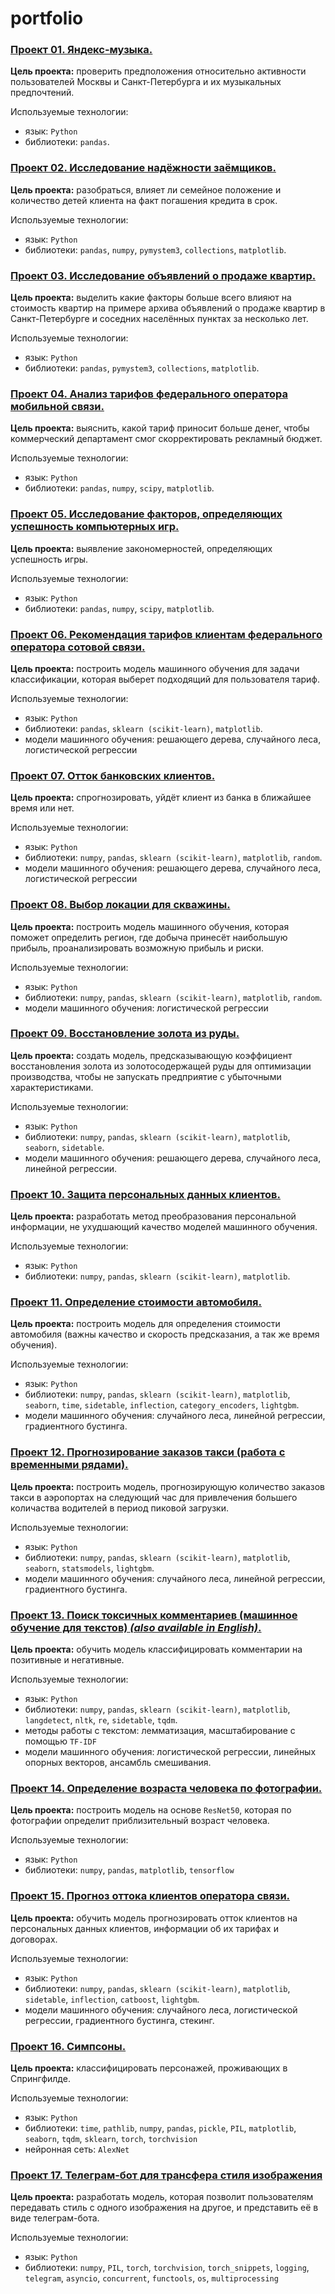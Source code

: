 # portfolio

### **[Проект 01. Яндекс-музыка.](https://github.com/Anastasiyofworld/DS_DA_portfolio/blob/main/project_01_Music_of_Moscow_and_SPB.ipynb)**

**Цель проекта:** проверить предположения относительно активности пользователей Москвы и Санкт-Петербурга и их музыкальных предпочтений. 

Используемые технологии: 
- язык: `Python` 
- библиотеки: `pandas`.


### **[Проект 02. Исследование надёжности заёмщиков.](https://github.com/Anastasiyofworld/DS_DA_portfolio/blob/main/project_02_Reliability%20of%20borrowers.ipynb)**

**Цель проекта:** разобраться, влияет ли семейное положение и количество детей клиента на факт погашения кредита в срок.

Используемые технологии: 
- язык: `Python`
- библиотеки: `pandas`, `numpy`, `pymystem3`, `collections`, `matplotlib`.

### **[Проект 03. Исследование объявлений о продаже квартир.](https://github.com/Anastasiyofworld/DS_DA_portfolio/blob/main/project_03_Ads_for_the_sale_of_apartments.ipynb)**

**Цель проекта:** выделить какие факторы больше всего влияют на стоимость квартир на примере архива объявлений о продаже квартир в Санкт-Петербурге и соседних населённых пунктах за несколько лет.

Используемые технологии: 
- язык: `Python`
- библиотеки: `pandas`, `pymystem3`, `collections`, `matplotlib`.

### **[Проект 04. Анализ тарифов федерального оператора мобильной связи.](https://github.com/Anastasiyofworld/DS_DA_portfolio/blob/main/project_04_Analysis_of_tariffs_of_the_federal_mobile_operator.ipynb)**

**Цель проекта:** выяснить, какой тариф приносит больше денег, чтобы коммерческий департамент смог скорректировать рекламный бюджет.

Используемые технологии: 
- язык: `Python`
- библиотеки: `pandas`, `numpy`, `scipy`, `matplotlib`.

### **[Проект 05. Исследование факторов, определяющих успешность компьютерных игр.](https://github.com/Anastasiyofworld/DS_DA_portfolio/blob/main/project_05_Factors_determining_the_success_of_computer_games.ipynb)**

**Цель проекта:** выявление закономерностей, определяющих успешность игры.

Используемые технологии: 
- язык: `Python`
- библиотеки: `pandas`, `numpy`, `scipy`, `matplotlib`.

### **[Проект 06. Рекомендация тарифов клиентам федерального оператора сотовой связи.](https://github.com/Anastasiyofworld/DS_DA_portfolio/blob/main/project_06_Tariff_recommendations_to_customers_of_the_mobile_operator.ipynb)**

**Цель проекта:** построить модель машинного обучения для задачи классификации, которая выберет подходящий для пользователя тариф.  

Используемые технологии: 
- язык: `Python`
- библиотеки: `pandas`, `sklearn (scikit-learn)`, `matplotlib`.
- модели машинного обучения: решающего дерева, случайного леса, логистической регрессии

### **[Проект 07. Отток банковских клиентов.](https://github.com/Anastasiyofworld/DS_DA_portfolio/blob/main/project_07_Churn_of_bank_customers.ipynb)**

**Цель проекта:** спрогнозировать, уйдёт клиент из банка в ближайшее время или нет. 

Используемые технологии:
- язык: `Python`
- библиотеки: `numpy`, `pandas`, `sklearn (scikit-learn)`, `matplotlib`, `random`.
- модели машинного обучения: решающего дерева, случайного леса, логистической регрессии

### **[Проект 08. Выбор локации для скважины.](https://github.com/Anastasiyofworld/DS_DA_portfolio/blob/main/project_08_Choosing_the_location_for_the_well.ipynb)**

**Цель проекта:** построить модель машинного обучения, которая поможет определить регион, где добыча принесёт наибольшую прибыль, проанализировать возможную прибыль и риски.

Используемые технологии:
- язык: `Python`
- библиотеки: `numpy`, `pandas`, `sklearn (scikit-learn)`, `matplotlib`, `random`.
- модели машинного обучения: логистической регрессии

### **[Проект 09. Восстановление золота из руды.](https://github.com/Anastasiyofworld/DS_DA_portfolio/blob/main/project_09_Recovery_of_gold_from_ore.ipynb)**

**Цель проекта:** создать модель, предсказывающую коэффициент восстановления золота из золотосодержащей руды для оптимизации производства, чтобы не запускать предприятие с убыточными характеристиками.

Используемые технологии:
- язык: `Python`
- библиотеки: `numpy`, `pandas`, `sklearn (scikit-learn)`, `matplotlib`, `seaborn`, `sidetable`.
- модели машинного обучения: решающего дерева, случайного леса, линейной регрессии.

### **[Проект 10. Защита персональных данных клиентов.](https://github.com/Anastasiyofworld/DS_DA_portfolio/blob/main/project_10_Protection_of_personal_data_of_clients.ipynb)**

**Цель проекта:** разработать метод преобразования персональной информации, не ухудшающий качество моделей машинного обучения. 

Используемые технологии:
- язык: `Python`
- библиотеки: `numpy`, `pandas`, `sklearn (scikit-learn)`, `matplotlib`.

### **[Проект 11. Определение стоимости автомобиля.](https://github.com/Anastasiyofworld/DS_DA_portfolio/blob/main/project_11_Determining_the_cost_of_cars.ipynb)**

**Цель проекта:** построить модель для определения стоимости автомобиля (важны качество и скорость предсказания, а так же время обучения).

Используемые технологии:
- язык: `Python`
- библиотеки: `numpy`, `pandas`, `sklearn (scikit-learn)`, `matplotlib`, `seaborn`, `time`, `sidetable`, `inflection`, `category_encoders`, `lightgbm`.
- модели машинного обучения: случайного леса, линейной регрессии, градиентного бустинга. 

### **[Проект 12. Прогнозирование заказов такси (работа с временными рядами).](https://github.com/Anastasiyofworld/DS_DA_portfolio/blob/main/project_12_Forecasting_taxi_orders.ipynb)**

**Цель проекта:** построить модель, прогнозирующую количество заказов такси в аэропортах на следующий час для привлечения большего количаства водителей в период пиковой загрузки.

Используемые технологии:
- язык: `Python`
- библиотеки: `numpy`, `pandas`, `sklearn (scikit-learn)`, `matplotlib`, `seaborn`, `statsmodels`, `lightgbm`.
- модели машинного обучения: случайного леса, линейной регрессии, градиентного бустинга.

### **[Проект 13. Поиск токсичных комментариев (машинное обучение для текстов) *(also available in English)*.](https://github.com/Anastasiyofworld/DS_DA_portfolio/blob/main/project_13_Search_for_toxic_comments_ru_en.ipynb)**

**Цель проекта:** обучить модель классифицировать комментарии на позитивные и негативные.

Используемые технологии:
- язык: `Python`
- библиотеки: `numpy`, `pandas`, `sklearn (scikit-learn)`, `matplotlib`, `langdetect`, `nltk`, `re`, `sidetable`, `tqdm`.
- методы работы с текстом: лемматизация, масштабирование с помощью `TF-IDF`
- модели машинного обучения: логистической регрессии, линейных опорных векторов, ансамбль смешивания.

### **[Проект 14. Определение возраста человека по фотографии.](https://github.com/Anastasiyofworld/DS_DA_portfolio/blob/main/project_14_Determining_the_age_of_customers.ipynb)**

**Цель проекта:** построить модель на основе `ResNet50`, которая по фотографии определит приблизительный возраст человека.

Используемые технологии:
- язык: `Python`
- библиотеки: `numpy`, `pandas`, `matplotlib`, `tensorflow`

### **[Проект 15. Прогноз оттока клиентов оператора связи.](https://github.com/Anastasiyofworld/DS_DA_portfolio/blob/main/project_15_Customer_churn_forecast.ipynb)**

**Цель проекта:** обучить модель прогнозировать отток клиентов на персональных данных клиентов, информации об их тарифах и договорах.

Используемые технологии:
- язык: `Python`
- библиотеки: `numpy`, `pandas`, `sklearn (scikit-learn)`, `matplotlib`, `sidetable`, `inflection`, `catboost`, `lightgbm`.
- модели машинного обучения: случайного леса, логистической регрессии, градиентного бустинга, стекинг. 

### **[Проект 16. Симпсоны.](https://github.com/Anastasiyofworld/DS_DA_portfolio/blob/main/project_16_The_simpsons.ipynb)**

**Цель проекта:** классифицировать персонажей, проживающих в Спрингфилде. 

Используемые технологии:
- язык: `Python`
- библиотеки: `time`, `pathlib`, `numpy`, `pandas`, `pickle`, `PIL`, `matplotlib`, `seaborn`, `tqdm`, `sklearn`, `torch`, `torchvision`
- нейронная сеть: `AlexNet`

### **[Проект 17. Телеграм-бот для трансфера стиля изображения](https://github.com/Anastasiyofworld/Telegram_bot_with_style_transfering_model)**

**Цель проекта:** разработать модель, которая позволит пользователям передавать стиль с одного изображения на другое, и представить её в виде телеграм-бота.

Используемые технологии:
- язык: `Python`
- библиотеки: `numpy`, `PIL`, `torch`, `torchvision`, `torch_snippets`, `logging`, `telegram`, `asyncio`, `concurrent`, `functools`, `os`, `multiprocessing`

